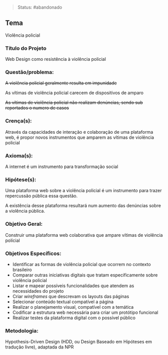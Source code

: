 > Status: #abandonado

## Tema

Violência policial

### **Título do Projeto**

Web Design como resistência à violência policial

### **Questão/problema:**

~~A violência policial geralmente resulta em impunidade~~

As vítimas de violência policial carecem de dispositivos de amparo

~~As vítimas de violência policial não realizam denúncias, sendo sub reportados o numero de casos~~

### **Crença(s):**

Através da capacidades de interação e colaboração de uma plataforma web, é propor novos instrumentos que amparem as vítimas de violência policial

### **Axioma(s):**

A internet é um instrumento para transformação social

### **Hipótese(s):**

Uma plataforma web sobre a violência policial é um instrumento para trazer repercussão pública essa questão.

A existência desse plataforma resultará num aumento das denúncias sobre a violência pública.

### **Objetivo Geral:**

Construir uma plataforma web colaborativa que ampare vítimas de violência polícial

### **Objetivos Específicos:**

-   Identificar as formas de violência policial que ocorrem no contexto brasileiro
-   Comparar outras iniciativas digitais que tratam especificamente sobre violência policial
-   Listar e mapear possíveis funcionalidades que atendem as necessidades do projeto
-   Criar _wireframes_ que descrevam os layouts das páginas
-   Selecionar conteúdo textual compatível a página
-   Realizar o planejamento visual, compatível com a temática
-   Codificar a estrutura web necessária para criar um protótipo funcional
-   Realizar testes da plataforma digital com o possível público

### Metodologia:

Hypothesis-Driven Design (HDD, ou Design Baseado em Hipóteses em tradução livre), adaptada da NPR